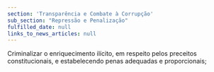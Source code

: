 ```yaml
---
section: 'Transparência e Combate à Corrupção'
sub_section: "Repressão e Penalização"
fulfilled_date: null
links_to_news_articles: null
---
```


Criminalizar o enriquecimento ilícito, em respeito pelos preceitos constitucionais, e estabelecendo penas adequadas e proporcionais;